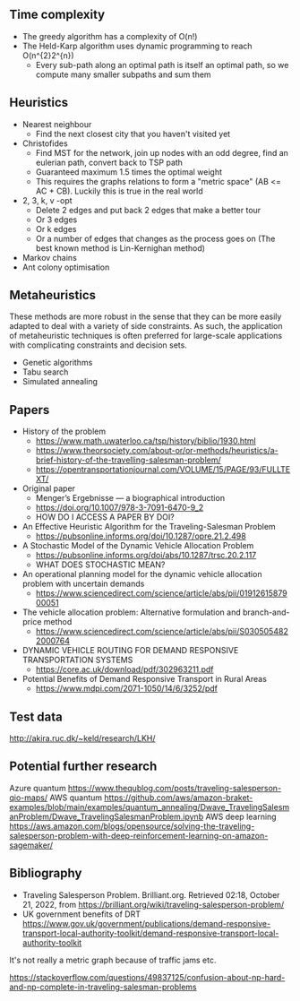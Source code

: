 ## Time complexity
- The greedy algorithm has a complexity of O(n!)
- The Held-Karp algorithm uses dynamic programming to reach O(n^{2}2^{n})
  - Every sub-path along an optimal path is itself an optimal path, so we compute many smaller subpaths and sum them

## Heuristics
- Nearest neighbour
  - Find the next closest city that you haven't visited yet
- Christofides
  - Find MST for the network, join up nodes with an odd degree, find an eulerian path, convert back to TSP path
  - Guaranteed maximum 1.5 times the optimal weight
  - This requires the graphs relations to form a "metric space" (AB <= AC + CB). Luckily this is true in the real world
- 2, 3, k, v -opt
  - Delete 2 edges and put back 2 edges that make a better tour
  - Or 3 edges
  - Or k edges
  - Or a number of edges that changes as the process goes on (The best known method is Lin-Kernighan method)
- Markov chains
- Ant colony optimisation

## Metaheuristics
These methods are more robust in the sense that they can be more easily adapted to deal with a variety of side constraints. As such, the application of metaheuristic techniques is often preferred for large-scale applications with complicating constraints and decision sets.
- Genetic algorithms
- Tabu search
- Simulated annealing

## Papers
- History of the problem
  - https://www.math.uwaterloo.ca/tsp/history/biblio/1930.html
  - https://www.theorsociety.com/about-or/or-methods/heuristics/a-brief-history-of-the-travelling-salesman-problem/
  - https://opentransportationjournal.com/VOLUME/15/PAGE/93/FULLTEXT/
- Original paper
  - Menger’s Ergebnisse — a biographical introduction
  - https://doi.org/10.1007/978-3-7091-6470-9_2
  - HOW DO I ACCESS A PAPER BY DOI?
- An Effective Heuristic Algorithm for the Traveling-Salesman Problem
  - https://pubsonline.informs.org/doi/10.1287/opre.21.2.498
- A Stochastic Model of the Dynamic Vehicle Allocation Problem
  - https://pubsonline.informs.org/doi/abs/10.1287/trsc.20.2.117
  - WHAT DOES STOCHASTIC MEAN?
- An operational planning model for the dynamic vehicle allocation problem with uncertain demands
  - https://www.sciencedirect.com/science/article/abs/pii/0191261587900051
- The vehicle allocation problem: Alternative formulation and branch-and-price method
  - https://www.sciencedirect.com/science/article/abs/pii/S0305054822000764
- DYNAMIC VEHICLE ROUTING FOR DEMAND RESPONSIVE TRANSPORTATION SYSTEMS
  - https://core.ac.uk/download/pdf/302963211.pdf
- Potential Benefits of Demand Responsive Transport in Rural Areas
  - https://www.mdpi.com/2071-1050/14/6/3252/pdf

## Test data
http://akira.ruc.dk/~keld/research/LKH/

## Potential further research
Azure quantum https://www.thequblog.com/posts/traveling-salesperson-qio-maps/
AWS quantum https://github.com/aws/amazon-braket-examples/blob/main/examples/quantum_annealing/Dwave_TravelingSalesmanProblem/Dwave_TravelingSalesmanProblem.ipynb
AWS deep learning https://aws.amazon.com/blogs/opensource/solving-the-traveling-salesperson-problem-with-deep-reinforcement-learning-on-amazon-sagemaker/

## Bibliography
- Traveling Salesperson Problem. Brilliant.org. Retrieved 02:18, October 21, 2022, from https://brilliant.org/wiki/traveling-salesperson-problem/
- UK government benefits of DRT https://www.gov.uk/government/publications/demand-responsive-transport-local-authority-toolkit/demand-responsive-transport-local-authority-toolkit


It's not really a metric graph because of traffic jams etc.


https://stackoverflow.com/questions/49837125/confusion-about-np-hard-and-np-complete-in-traveling-salesman-problems